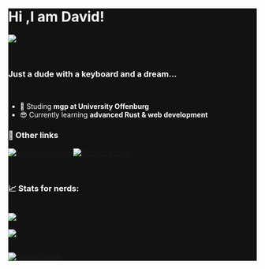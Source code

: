 

<div style="background-color:#121212">
<div style="color:#fff">
  
# Hi ,I am David!
  
![](https://komarev.com/ghpvc/?username=daveiator&color=blue)<br>

 <br>
  
### Just a dude with a keyboard and a dream...
  
  <br>

- 📖 Studing **mgp at University Offenburg** <br>
- 😎 Currently learning **advanced Rust & web development** <br>

### 🧷 Other links<br>



[![Instagram Badge](https://img.shields.io/badge/@-david_bhlr-E4405F?logo=instagram&logoColor=white&link=https://www.instagram.com/david_bhlr)](https://www.instagram.com/david_bhlr)
[![Discord Badge](https://img.shields.io/badge/contact-daveiator-blue?logo=discord&logoColor=white&link=https://discordapp.com/users/316270897638146059)](https://discordapp.com/users/316270897638146059)

<br>
  
### 📈 Stats for nerds:


<br>
<a href="https://github.com/daveiator">
<img align="center" src="https://github-readme-stats.vercel.app/api?username=daveiator&show_icons=true&include_all_commits=true&theme=dark&count_private=true">
</a>
<br><br>
<a href="https://github.com/remcohalman/github-readme-stats">
<img align="center" src="https://github-readme-stats.anuraghazra1.vercel.app/api/top-langs/?username=daveiator&layout=compact&theme=dark" />
</a>
<br><br>

[![GitHub Streak](https://github-readme-streak-stats.herokuapp.com/?user=daveiator&theme=dark)](https://git.io/streak-stats)

</div>
</div>


